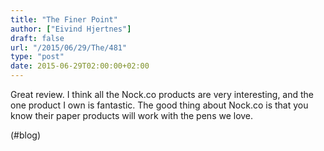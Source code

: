 ```yaml
---
title: "The Finer Point"
author: ["Eivind Hjertnes"]
draft: false
url: "/2015/06/29/The/481"
type: "post"
date: 2015-06-29T02:00:00+02:00
---
```


Great review. I think all the Nock.co products are very interesting, and
the one product I own is fantastic. The good thing about Nock.co is that
you know their paper products will work with the pens we love.

(#blog)

